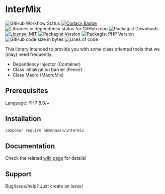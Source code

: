 # InterMix

![GitHub Workflow Status](https://img.shields.io/github/actions/workflow/status/abmmhasan/intermix/ci.yml)
[![Codacy Badge](https://app.codacy.com/project/badge/Grade/3d50fad6af9340c699887a522322870b)](https://www.codacy.com/gh/abmmhasan/InterMix/dashboard?utm_source=github.com&amp;utm_medium=referral&amp;utm_content=abmmhasan/InterMix&amp;utm_campaign=Badge_Grade)
![Libraries.io dependency status for GitHub repo](https://img.shields.io/librariesio/github/abmmhasan/InterMix)
![Packagist Downloads](https://img.shields.io/packagist/dt/abmmhasan/intermix)
[![License: MIT](https://img.shields.io/badge/License-MIT-green.svg)](https://opensource.org/licenses/MIT)
![Packagist Version](https://img.shields.io/packagist/v/abmmhasan/intermix)
![Packagist PHP Version](https://img.shields.io/packagist/dependency-v/abmmhasan/intermix/php)
![GitHub code size in bytes](https://img.shields.io/github/languages/code-size/abmmhasan/intermix)
![Lines of code](https://img.shields.io/tokei/lines/github/abmmhasan/intermix)

This library intended to provide you with some class oriented tools that we (may) need frequently.

* Dependency Injector (Container)
* Class initialization barrier (Fence)
* Class Macro (MacroMix)

## Prerequisites

Language: PHP 8.0/+

## Installation

```bash
composer require abmmhasan/intermix
```

## Documentation

Check the related [wiki page](https://github.com/abmmhasan/intermix/wiki) for details! 

## Support

Bug/issue/help? Just create an issue!
